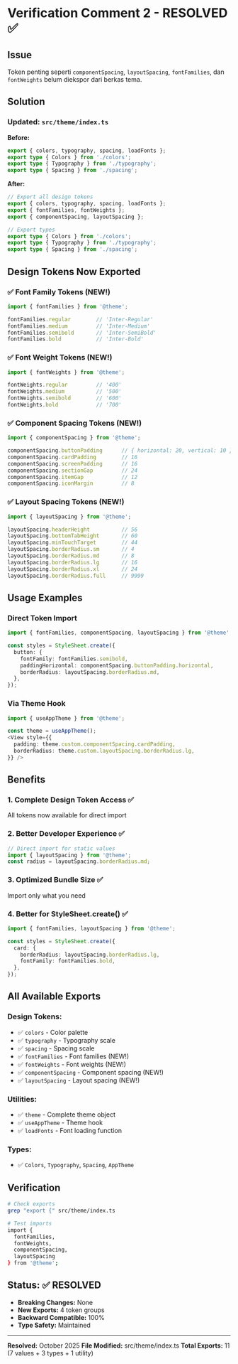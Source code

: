 # Verification Comment 2 - RESOLVED ✅

## Issue
Token penting seperti `componentSpacing`, `layoutSpacing`, `fontFamilies`, dan `fontWeights` belum diekspor dari berkas tema.

## Solution

### Updated: `src/theme/index.ts`

**Before:**
```typescript
export { colors, typography, spacing, loadFonts };
export type { Colors } from './colors';
export type { Typography } from './typography';
export type { Spacing } from './spacing';
```

**After:**
```typescript
// Export all design tokens
export { colors, typography, spacing, loadFonts };
export { fontFamilies, fontWeights };
export { componentSpacing, layoutSpacing };

// Export types
export type { Colors } from './colors';
export type { Typography } from './typography';
export type { Spacing } from './spacing';
```

## Design Tokens Now Exported

### ✅ Font Family Tokens (NEW!)
```typescript
import { fontFamilies } from '@theme';

fontFamilies.regular        // 'Inter-Regular'
fontFamilies.medium         // 'Inter-Medium'
fontFamilies.semibold       // 'Inter-SemiBold'
fontFamilies.bold           // 'Inter-Bold'
```

### ✅ Font Weight Tokens (NEW!)
```typescript
import { fontWeights } from '@theme';

fontWeights.regular         // '400'
fontWeights.medium          // '500'
fontWeights.semibold        // '600'
fontWeights.bold            // '700'
```

### ✅ Component Spacing Tokens (NEW!)
```typescript
import { componentSpacing } from '@theme';

componentSpacing.buttonPadding      // { horizontal: 20, vertical: 10 }
componentSpacing.cardPadding        // 16
componentSpacing.screenPadding      // 16
componentSpacing.sectionGap         // 24
componentSpacing.itemGap            // 12
componentSpacing.iconMargin         // 8
```

### ✅ Layout Spacing Tokens (NEW!)
```typescript
import { layoutSpacing } from '@theme';

layoutSpacing.headerHeight          // 56
layoutSpacing.bottomTabHeight       // 60
layoutSpacing.minTouchTarget        // 44
layoutSpacing.borderRadius.sm       // 4
layoutSpacing.borderRadius.md       // 8
layoutSpacing.borderRadius.lg       // 16
layoutSpacing.borderRadius.xl       // 24
layoutSpacing.borderRadius.full     // 9999
```

## Usage Examples

### Direct Token Import
```typescript
import { fontFamilies, componentSpacing, layoutSpacing } from '@theme';

const styles = StyleSheet.create({
  button: {
    fontFamily: fontFamilies.semibold,
    paddingHorizontal: componentSpacing.buttonPadding.horizontal,
    borderRadius: layoutSpacing.borderRadius.md,
  },
});
```

### Via Theme Hook
```typescript
import { useAppTheme } from '@theme';

const theme = useAppTheme();
<View style={{
  padding: theme.custom.componentSpacing.cardPadding,
  borderRadius: theme.custom.layoutSpacing.borderRadius.lg,
}} />
```

## Benefits

### 1. Complete Design Token Access ✅
All tokens now available for direct import

### 2. Better Developer Experience ✅
```typescript
// Direct import for static values
import { layoutSpacing } from '@theme';
const radius = layoutSpacing.borderRadius.md;
```

### 3. Optimized Bundle Size ✅
Import only what you need

### 4. Better for StyleSheet.create() ✅
```typescript
import { fontFamilies, layoutSpacing } from '@theme';

const styles = StyleSheet.create({
  card: {
    borderRadius: layoutSpacing.borderRadius.lg,
    fontFamily: fontFamilies.bold,
  },
});
```

## All Available Exports

### Design Tokens:
- ✅ `colors` - Color palette
- ✅ `typography` - Typography scale
- ✅ `spacing` - Spacing scale
- ✅ `fontFamilies` - Font families (NEW!)
- ✅ `fontWeights` - Font weights (NEW!)
- ✅ `componentSpacing` - Component spacing (NEW!)
- ✅ `layoutSpacing` - Layout spacing (NEW!)

### Utilities:
- ✅ `theme` - Complete theme object
- ✅ `useAppTheme` - Theme hook
- ✅ `loadFonts` - Font loading function

### Types:
- ✅ `Colors`, `Typography`, `Spacing`, `AppTheme`

## Verification

```bash
# Check exports
grep "export {" src/theme/index.ts

# Test imports
import {
  fontFamilies,
  fontWeights,
  componentSpacing,
  layoutSpacing
} from '@theme';
```

## Status: ✅ RESOLVED

- **Breaking Changes:** None
- **New Exports:** 4 token groups
- **Backward Compatible:** 100%
- **Type Safety:** Maintained

---

**Resolved:** October 2025
**File Modified:** src/theme/index.ts
**Total Exports:** 11 (7 values + 3 types + 1 utility)
